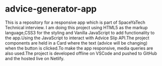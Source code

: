 # advice-generator-app
This is a repository for a responsive app which is part of SpaceYaTech Technical interview.
I am doing this project using HTML5 as the markup language,CSS3 for the styling and Vanilla JavaScript to add functionality to the app.Using the JavaScript to interact with  Advice
Slip API.The project components are held in a Card where the text (advice will be changing) when the button is clicked.To make the app responsive, media queries are also used.The project is developed offline on VSCode and pushed to GitHub and the hosted live on Netlify.

